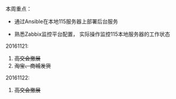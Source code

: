 本周重点：

* 通过Ansible在本地115服务器上部署后台服务

* 熟悉Zabbix监控平台配置， 实际操作监控115本地服务器的工作状态


20161121:

1. ~~高交会撤展~~
2. ~~淘宝、商城发货~~

20161122:

1. ~~高交会撤展~~

